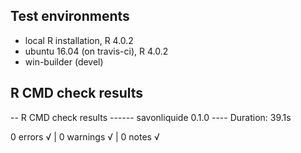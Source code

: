 ## Test environments
* local R installation, R 4.0.2
* ubuntu 16.04 (on travis-ci), R 4.0.2
* win-builder (devel)

## R CMD check results

-- R CMD check results ------ savonliquide 0.1.0 ----
Duration: 39.1s

0 errors √ | 0 warnings √ | 0 notes √

